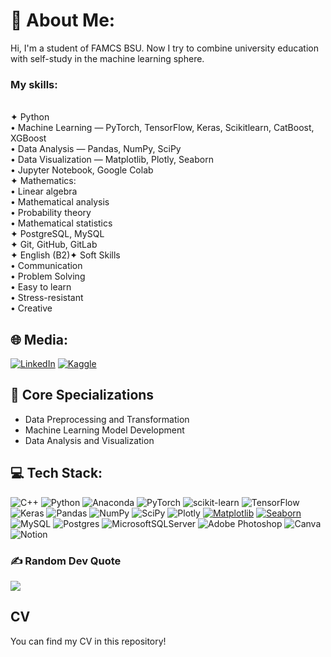 # 💫 About Me:
Hi, I'm a student of FAMCS BSU. Now I try to combine university education with self-study in the machine learning sphere.
### My skills:
<br>✦ Python<br> • Machine Learning — PyTorch, TensorFlow, Keras, Scikitlearn, CatBoost, XGBoost<br> • Data Analysis — Pandas, NumPy, SciPy<br> • Data Visualization — Matplotlib, Plotly, Seaborn<br> • Jupyter Notebook, Google Colab<br>✦ Mathematics:<br> • Linear algebra<br> • Mathematical analysis<br> • Probability theory<br> • Mathematical statistics<br>✦ PostgreSQL, MySQL<br>✦ Git, GitHub, GitLab<br>✦ English (B2)✦ Soft Skills <br> • Communication<br> • Problem Solving<br> • Easy to learn <br> • Stress-resistant<br> • Creative<br>

## 🌐 Media:
[![LinkedIn](https://img.shields.io/badge/LinkedIn-%230077B5.svg?logo=linkedin&logoColor=white)](https://linkedin.com/in/https://www.linkedin.com/in/mikita-kiselev/) [![Kaggle](https://img.shields.io/badge/Kaggle-%2320BEFF.svg?logo=kaggle&logoColor=white)](https://www.kaggle.com/mikitakiselev)


## 💼 Core Specializations
- Data Preprocessing and Transformation
- Machine Learning Model Development
- Data Analysis and Visualization

## 💻 Tech Stack:
![C++](https://img.shields.io/badge/c++-%2300599C.svg?style=for-the-badge&logo=c%2B%2B&logoColor=white) ![Python](https://img.shields.io/badge/python-3670A0?style=for-the-badge&logo=python&logoColor=ffdd54) ![Anaconda](https://img.shields.io/badge/Anaconda-%2344A833.svg?style=for-the-badge&logo=anaconda&logoColor=white) ![PyTorch](https://img.shields.io/badge/PyTorch-%23EE4C2C.svg?style=for-the-badge&logo=PyTorch&logoColor=white) ![scikit-learn](https://img.shields.io/badge/scikit--learn-%23F7931E.svg?style=for-the-badge&logo=scikit-learn&logoColor=white) ![TensorFlow](https://img.shields.io/badge/TensorFlow-%23FF6F00.svg?style=for-the-badge&logo=TensorFlow&logoColor=white) ![Keras](https://img.shields.io/badge/Keras-%23D00000.svg?style=for-the-badge&logo=Keras&logoColor=white) ![Pandas](https://img.shields.io/badge/pandas-%23150458.svg?style=for-the-badge&logo=pandas&logoColor=white) ![NumPy](https://img.shields.io/badge/numpy-%23013243.svg?style=for-the-badge&logo=numpy&logoColor=white) ![SciPy](https://img.shields.io/badge/SciPy-%230C55A5.svg?style=for-the-badge&logo=scipy&logoColor=%white) ![Plotly](https://img.shields.io/badge/Plotly-%233F4F75.svg?style=for-the-badge&logo=plotly&logoColor=white) [![Matplotlib](https://img.shields.io/badge/Matplotlib-%2300599C.svg?style=for-the-badge&logo=python&logoColor=white)](https://matplotlib.org/) [![Seaborn](https://img.shields.io/badge/Seaborn-%232196F3.svg?style=for-the-badge&logo=python&logoColor=white)](https://seaborn.pydata.org/)
![MySQL](https://img.shields.io/badge/mysql-%2300f.svg?style=for-the-badge&logo=mysql&logoColor=white) ![Postgres](https://img.shields.io/badge/postgres-%23316192.svg?style=for-the-badge&logo=postgresql&logoColor=white) ![MicrosoftSQLServer](https://img.shields.io/badge/Microsoft%20SQL%20Sever-CC2927?style=for-the-badge&logo=microsoft%20sql%20server&logoColor=white) ![Adobe Photoshop](https://img.shields.io/badge/adobephotoshop-%2331A8FF.svg?style=for-the-badge&logo=adobephotoshop&logoColor=white) ![Canva](https://img.shields.io/badge/Canva-%2300C4CC.svg?style=for-the-badge&logo=Canva&logoColor=white) ![Notion](https://img.shields.io/badge/Notion-%23000000.svg?style=for-the-badge&logo=notion&logoColor=white)

### ✍️ Random Dev Quote
![](https://quotes-github-readme.vercel.app/api?type=horizontal&theme=radical)

## CV
You can find my CV in this repository!

